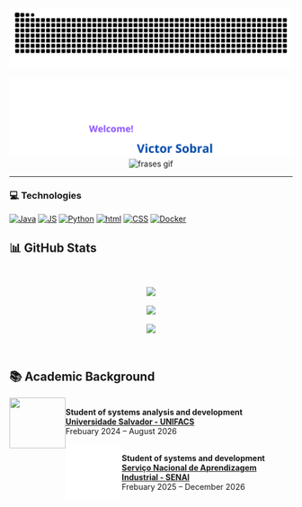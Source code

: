 <p align="center">
  <img src="https://github.com/v21sobral/v21sobral/blob/output/github-contribution-grid-snake-dark.svg" alt="snake gif" />
</p>
<p align="center">
  <img src="https://github.com/v21sobral/v21sobral/blob/main/img/Victor%20Sobral.png" alt="programmer png" />
   <img src="https://media.giphy.com/media/4c6D6cIvZ187wJxlcf/giphy.gif" alt="frases gif" />
</p>


---

### 💻 **Technologies**

	
[![Java](https://skillicons.dev/icons?i=java&theme=light)](https://skillicons.dev)
[![JS](https://skillicons.dev/icons?i=js&theme=dark)](https://skillicons.dev)
[![Python](https://skillicons.dev/icons?i=python&theme=dark)](https://skillicons.dev)
[![html](https://skillicons.dev/icons?i=html&theme=dark)](https://skillicons.dev)
[![CSS](https://skillicons.dev/icons?i=css&theme=dark)](https://skillicons.dev)
[![Docker](https://skillicons.dev/icons?i=docker&theme=dark)](https://skillicons.dev)

## 📊 **GitHub Stats**

<br>

<p align="center">
  <img src="https://github-readme-stats.vercel.app/api?username=v21sobral&show_icons=true&theme=radical" width="48%" />
</p>
<p align="center">
  <img src="https://github-readme-stats.vercel.app/api/top-langs/?username=v21sobral&layout=compact&theme=radical" width="48%" />
</p>
<p align="center">
  <img src="https://github-profile-summary-cards.vercel.app/api/cards/profile-details?username=v21sobral&theme=radical" width="48%" />
</p>
<br>

## 📚 **Academic Background**

[<img align="left" height="90px" width="100px" src="https://github.com/v21sobral/v21sobral/blob/main/img/unifacsAnima.gif"/>](https://www.unifacs.br)  
**Student of systems analysis and development**  
[**Universidade Salvador - UNIFACS**](https://www.unifacs.br)  
Frebuary 2024 – August 2026

[<img align="left" height="100px" width="100px" src="https://github.com/v21sobral/v21sobral/blob/main/img/SenaiAnima.gif"/>](https://senai.portaldaindustria.com.br/)  
**Student of systems and development**  
[**Serviço Nacional de Aprendizagem Industrial - SENAI**](https://senai.portaldaindustria.com.br/)  
Frebuary 2025 – December 2026



